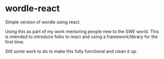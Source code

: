 # wordle-react
Simple version of wordle using react.

Using this as part of my work mentoring people new to the SWE world.
This is intended to introduce folks to react and using a framework/library for the first time.

Still some work to do to make this fully functional and clean it up.
